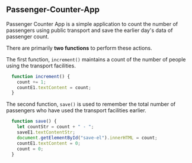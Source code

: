 ## Passenger-Counter-App

Passenger Counter App is a simple application to count the number of passengers using public transport and save the earlier day's data of passenger count.

There are primarily **two functions** to perform these actions. 

The first function, `increment()` maintains a count of the number of people using the transport facilities. 

```js
  function increment() {
    count += 1;
    countE1.textContent = count;
  }
```

The second function, `save()` is used to remember the total number of passengers who have used the transport facilities earlier. 

```js
  function save() {
    let countStr = count + " - ";
    saveE1.textContentStr;
    document.getElementById("save-el").innerHTML = count;
    countE1.textContent = 0;
    count = 0;
  }
```
